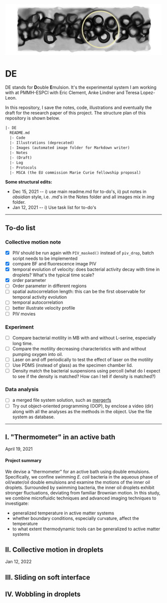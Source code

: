 ![cover](Illustrations/project-cover/v0.png)
# DE

DE stands for **D**ouble **E**mulsion.
It's the experimental system I am working with at PMMH-ESPCI with Eric Clement, Anke Lindner and Teresa Lopez-Leon.

In this repository, I save the notes, code, illustrations and eventually the draft for the research paper of this project. The structure plan of this repository is shown below.
```
|- DE
  README.md
  |- Code
  |- Illustrations (deprecated)
  |- Images (automated image folder for Markdown writer)  
  |- Notes
  |- (Draft)
  |- Log
  |- Protocols
  |- MSCA (the EU commission Marie Curie fellowship proposal)
```
**Some structural edits:**
- Dec 15, 2021 -- i) use main readme.md for to-do's, ii) put notes in *obsidian* style, i.e. .md's in the Notes folder and all images mix in *img* folder.
- Jan 12, 2021 -- i) Use task list for to-do's

---

## To-do list

### Collective motion note
- [x] PIV should be run again with `PIV_masked()` instead of `piv_drop`, batch script needs to be implemented
- [x] compare BF and fluorescence image PIV
- [x] temporal evolution of velocity: does bacterial activity decay with time in droplets? What's the typical time scale?
- [x] order parameter
- [ ] Order parameter in different regions
- [ ] spatial autocorrelation length: this can be the first observable for temporal activity evolution
- [ ] temporal autocorrelation
- [ ] better illustrate velocity profile
- [ ] PIV movies

### Experiment
- [ ] Compare bacterial motility in MB with and without L-serine, especially long time.
- [ ] Compare the motility decreasing characteristics with and without pumping oxygen into oil.
- [ ] Laser on and off periodically to test the effect of laser on the motility
- [ ] Use PDMS (instead of glass) as the specimen chamber lid.
- [ ] Density match the bacterial suspensions using percoll (what do I expect to see if the density is matched? How can I tell if density is matched?)

### Data analysis
- [ ] a merged file system solution, such as [mergerfs](https://github.com/trapexit/mergerfs)
- [ ] Try out object-oriented programming (OOP), by enclose a video (dir) along with all the analyses as the methods in the object. Use the file system as database.

---

## I. "Thermometer" in an active bath
April 19, 2021 
#### Project summary

We devise a "thermometer" for an active bath using double emulsions.
Specifically, we confine swimming *E. coli* bacteria in the aqueous phase of oil/water/oil double emulsions and examine the motions of the inner oil droplets.
Surrounded by swimming bacteria, the inner oil droplets exhibit stronger fluctuations, deviating from familiar Brownian motion.
In this study, we combine microfluidic techniques and advanced imaging techniques to investigate:
- generalized temperature in active matter systems
- whether boundary conditions, especially curvature, affect the temperature
- to what extent thermodynamic tools can be generalized to active matter systems

## II. Collective motion in droplets
Jan 12, 2022

## III. Sliding on soft interface

## IV. Wobbling in droplets
